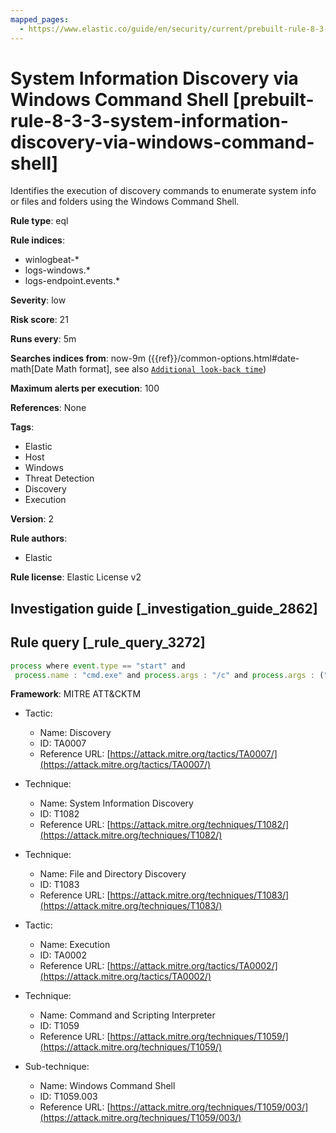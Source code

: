 ```yaml
---
mapped_pages:
  - https://www.elastic.co/guide/en/security/current/prebuilt-rule-8-3-3-system-information-discovery-via-windows-command-shell.html
---
```


# System Information Discovery via Windows Command Shell [prebuilt-rule-8-3-3-system-information-discovery-via-windows-command-shell]

Identifies the execution of discovery commands to enumerate system info or files and folders using the Windows Command Shell.

**Rule type**: eql

**Rule indices**:

* winlogbeat-*
* logs-windows.*
* logs-endpoint.events.*

**Severity**: low

**Risk score**: 21

**Runs every**: 5m

**Searches indices from**: now-9m ({{ref}}/common-options.html#date-math[Date Math format], see also [`Additional look-back time`](docs-content://solutions/security/detect-and-alert/create-detection-rule.md#rule-schedule))

**Maximum alerts per execution**: 100

**References**: None

**Tags**:

* Elastic
* Host
* Windows
* Threat Detection
* Discovery
* Execution

**Version**: 2

**Rule authors**:

* Elastic

**Rule license**: Elastic License v2

## Investigation guide [_investigation_guide_2862]



## Rule query [_rule_query_3272]

```js
process where event.type == "start" and
 process.name : "cmd.exe" and process.args : "/c" and process.args : ("set", "dir")
```

**Framework**: MITRE ATT&CKTM

* Tactic:

    * Name: Discovery
    * ID: TA0007
    * Reference URL: [https://attack.mitre.org/tactics/TA0007/](https://attack.mitre.org/tactics/TA0007/)

* Technique:

    * Name: System Information Discovery
    * ID: T1082
    * Reference URL: [https://attack.mitre.org/techniques/T1082/](https://attack.mitre.org/techniques/T1082/)

* Technique:

    * Name: File and Directory Discovery
    * ID: T1083
    * Reference URL: [https://attack.mitre.org/techniques/T1083/](https://attack.mitre.org/techniques/T1083/)

* Tactic:

    * Name: Execution
    * ID: TA0002
    * Reference URL: [https://attack.mitre.org/tactics/TA0002/](https://attack.mitre.org/tactics/TA0002/)

* Technique:

    * Name: Command and Scripting Interpreter
    * ID: T1059
    * Reference URL: [https://attack.mitre.org/techniques/T1059/](https://attack.mitre.org/techniques/T1059/)

* Sub-technique:

    * Name: Windows Command Shell
    * ID: T1059.003
    * Reference URL: [https://attack.mitre.org/techniques/T1059/003/](https://attack.mitre.org/techniques/T1059/003/)



